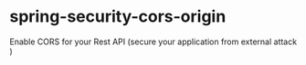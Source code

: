 # spring-security-cors-origin
Enable CORS for your Rest API (secure your application from external attack )
